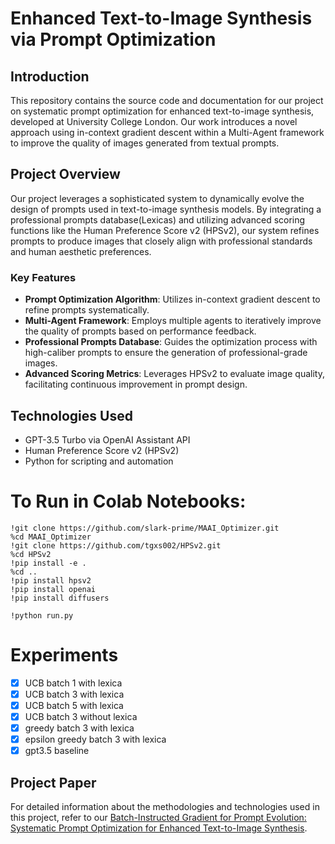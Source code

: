 # Enhanced Text-to-Image Synthesis via Prompt Optimization

## Introduction
This repository contains the source code and documentation for our project on systematic prompt optimization for enhanced text-to-image synthesis, developed at University College London. Our work introduces a novel approach using in-context gradient descent within a Multi-Agent framework to improve the quality of images generated from textual prompts.

## Project Overview
Our project leverages a sophisticated system to dynamically evolve the design of prompts used in text-to-image synthesis models. By integrating a professional prompts database(Lexicas) and utilizing advanced scoring functions like the Human Preference Score v2 (HPSv2), our system refines prompts to produce images that closely align with professional standards and human aesthetic preferences.

### Key Features
- **Prompt Optimization Algorithm**: Utilizes in-context gradient descent to refine prompts systematically.
- **Multi-Agent Framework**: Employs multiple agents to iteratively improve the quality of prompts based on performance feedback.
- **Professional Prompts Database**: Guides the optimization process with high-caliber prompts to ensure the generation of professional-grade images.
- **Advanced Scoring Metrics**: Leverages HPSv2 to evaluate image quality, facilitating continuous improvement in prompt design.

## Technologies Used
- GPT-3.5 Turbo via OpenAI Assistant API
- Human Preference Score v2 (HPSv2)
- Python for scripting and automation




# To Run in Colab Notebooks: 

```shell
!git clone https://github.com/slark-prime/MAAI_Optimizer.git
%cd MAAI_Optimizer
!git clone https://github.com/tgxs002/HPSv2.git
%cd HPSv2
!pip install -e .
%cd ..
!pip install hpsv2
!pip install openai
!pip install diffusers

```
```shell
!python run.py
```
# Experiments
- [x] UCB batch 1 with lexica 
- [x] UCB batch 3 with lexica 
- [x] UCB batch 5 with lexica 
- [x] UCB batch 3 without lexica 
- [x] greedy batch 3 with lexica
- [x] epsilon greedy batch 3 with lexica
- [x] gpt3.5 baseline

## Project Paper
For detailed information about the methodologies and technologies used in this project, refer to our [Batch-Instructed Gradient for Prompt Evolution: Systematic Prompt Optimization for Enhanced Text-to-Image Synthesis](Text-to-Image%20Synthesis%20via%20Prompt%20Optimization.pdf).
